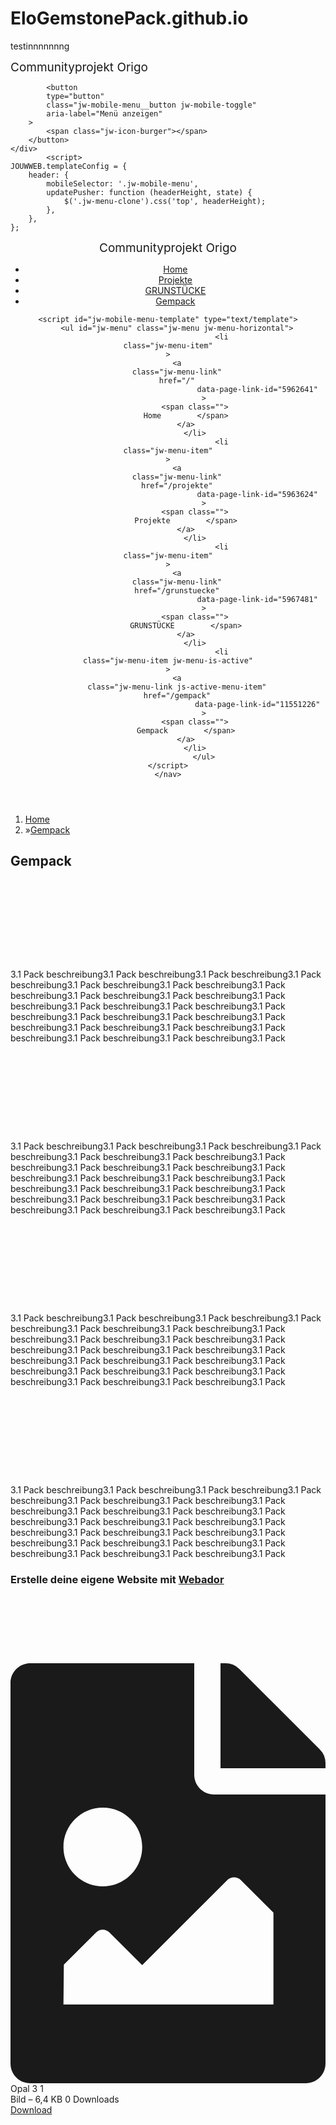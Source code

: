 # EloGemstonePack.github.io
testinnnnnnng
<html lang="de">
    <head>
        <meta http-equiv="Content-Type" content="text/html; charset=utf-8" />
        <meta name="viewport" content="width=device-width, initial-scale=1.0, maximum-scale=5.0" />
        <meta http-equiv="X-UA-Compatible" content="IE=edge" />
        <link rel="canonical" href="https://communityprojekt-origo.webador.de/gempack" />
        <meta property="og:title" content="Gempack | Communityprojekt Origo" />
        <meta property="og:url" content="https://communityprojekt-origo.webador.de/gempack" />
        <base href="https://communityprojekt-origo.webador.de/" />
        <meta name="description" property="og:description" content="" />
        <script>
            window.JOUWWEB = window.JOUWWEB || {}; window.JOUWWEB.application = window.JOUWWEB.application || {}; window.JOUWWEB.application = {"editorLocale":"de-DE","editorTimezone":"Europe\/Berlin","backendDomain":"www.webador.de","backendKey":"webador-de","freeWebsiteDomain":"webador.de","noSsl":false,"build":{"reference":"0e4a1bb"},"cdnUrl":"https:\/\/cdn.jwwb.nl","developer":false,"pricing":{"plans":{"lite":{"amount":"500","currency":"EUR"},"pro":{"amount":"900","currency":"EUR"},"business":{"amount":"1800","currency":"EUR"}},"yearlyDiscount":{"price":{"amount":"1650","currency":"EUR"},"ratio":0.2}},"landingIpCountry":null};window.JOUWWEB.brand = {"type":"webador","name":"Webador","domain":"Webador.de","supportEmail":"support@webador.de"};            window.JOUWWEB = window.JOUWWEB || {}; window.JOUWWEB.websiteRendering = {"locale":"de-DE","timezone":"Europe\/Berlin","routes":{"api\/upload":"\/_api\/upload\/:intent","checkout\/cart":"\/cart","payment":"\/complete-order\/:publicOrderId","payment\/forward":"\/complete-order\/:publicOrderId\/forward","public-order":"\/order\/:publicOrderId","checkout\/authorize":"\/cart\/authorize\/:gateway","wishlist":"\/wishlist"}};                                        window.JOUWWEB.website = {"id":1589892,"locale":"de-DE","enabled":false,"title":"Communityprojekt Origo","roleOfLoggedInUser":null,"pro":false,"freeWebsiteDomain":"webador.de","backendKey":"webador-de","migrated":false,"currency":"EUR","defaultLocale":"de-DE","url":"https:\/\/communityprojekt-origo.webador.de\/","homepageSegmentId":5962641,"homepageSegmentType":"page","category":"website","isOffline":true,"locales":[],"allowed":{"ads":true,"credits":false,"slideshow":true,"allowedAlbums":0,"hostedAlbums":false,"moderators":false,"mailBoxes":0,"mailboxQuota":0,"statistics":false,"favicon":false,"password":false,"domainsInProduct":0,"languages":0,"fileUpload":false,"legacyFontSize":false,"webshop":false,"products":0,"imageText":false,"search":false,"audioUpload":false,"videoUpload":0,"allowDangerousForms":true,"statisticsMonths":0,"allowHtmlCode":false,"mobileBar":true,"sidebar":true,"poll":false,"allowCustomForms":false,"allowBusinessListing":false,"allowCustomAnalytics":false},"mobileBar":{"enabled":true,"theme":"accent","email":{"active":true,"value":"mrgameragent@gmail.com"},"location":{"active":true,"value":""},"phone":{"active":true,"value":""},"whatsapp":{"active":false},"social":{"active":false,"network":"facebook"}},"webshop":{"enabled":false,"currency":"EUR","taxEnabled":false,"taxInclusive":true,"vatDisclaimerVisible":false,"orderNotice":"Bitte im letzten Schritt im Feld \u201eAnmerkungen\u201c alle spezifischen Anforderungen angeben.","orderConfirmation":null,"freeShipping":false,"freeShippingAmount":0,"shippingDisclaimerVisible":false,"pickupAllowed":false,"couponAllowed":false,"detailsPageAvailable":true,"socialMediaVisible":true,"termsPage":null,"termsPageUrl":null,"extraTerms":null,"pricingVisible":true,"orderButtonVisible":true,"shippingAdvanced":false,"shippingAdvancedBackEnd":false,"soldOutVisible":true,"canAddProducts":true,"nextOrderNumber":1,"allowedServicePoints":[],"sendcloudConfigured":false,"sendcloudFallbackPublicKey":"a3d50033a59b4a598f1d7ce7e72aafdf","taxExemptionAllowed":true,"invoiceComment":null,"emptyCartVisible":false,"minimumOrderPrice":null,"productNumbersEnabled":false,"wishlistEnabled":false,"hideTaxOnCart":false}};                            window.JOUWWEB.cart = {"products":[],"coupon":null,"shippingCountryCode":null,"shippingChoice":null};                            window.JOUWWEB.scripts = [];                        window.parent.JOUWWEB.colorPalette = window.JOUWWEB.colorPalette;
            if (window.JOUWWEB.editor) {
                window.JOUWWEB.editor.elements = [];
            }
        </script>
                        <title>Gempack | Communityprojekt Origo</title>
                <link href="https&#x3A;&#x2F;&#x2F;www.google-analytics.com" rel="preconnect">
<link href="https&#x3A;&#x2F;&#x2F;cdn.jwwb.nl&#x2F;assets&#x2F;fonts&#x2F;website-rendering&#x2F;font&#x2F;website-rendering.woff2&#x3F;bust&#x3D;8491e4ff84bdcb0358c9" rel="preload" crossorigin="1" as="font">
<link href="https&#x3A;&#x2F;&#x2F;cdn.jwwb.nl" rel="preconnect">
<link href="https&#x3A;&#x2F;&#x2F;cdn.jwwb.nl&#x2F;assets&#x2F;website-rendering&#x2F;styles.a7980c1986a1bd7e2b90.css&#x3F;bust&#x3D;a7980c1986a1bd7e2b90" rel="preload" as="style">
<link href="https&#x3A;&#x2F;&#x2F;cdn.jwwb.nl&#x2F;assets&#x2F;website-rendering&#x2F;styles.a7980c1986a1bd7e2b90.css&#x3F;bust&#x3D;a7980c1986a1bd7e2b90" media="screen" rel="stylesheet" type="text&#x2F;css">
<link href="https&#x3A;&#x2F;&#x2F;gfonts.jwwb.nl" rel="preconnect">
<link href="https&#x3A;&#x2F;&#x2F;gfonts-proxy.jwwb.nl&#x2F;css&#x3F;display&#x3D;fallback&amp;family&#x3D;Source&#x2B;Sans&#x2B;Pro&#x25;3A400&#x25;2C700&#x25;2C400italic&#x25;2C700italic" media="screen" rel="stylesheet" type="text&#x2F;css">        <link
            type="text/css"
            rel="stylesheet"
            href="https://fastly.jwwb.nl/public/n/v/m/temp-hkaywhjrjxwcqwqmdojg/style.css?bust=1669221079"
        />
        <script  defer="defer" data-domain="jouwweb.nl" src="https&#x3A;&#x2F;&#x2F;plausible.io&#x2F;js&#x2F;script.manual.js"></script>                            <link href="https://cdn.jwwb.nl/assets/brand/webador/icon/favicon.ico?bust=1aa7636a79018ede643c" rel="shortcut icon" />
            <link href="https://cdn.jwwb.nl/assets/brand/webador/icon/favicon.ico?bust=1aa7636a79018ede643c" rel="icon" />
                            <meta property="og:image" content="https&#x3A;&#x2F;&#x2F;fastly.jwwb.nl&#x2F;public&#x2F;n&#x2F;v&#x2F;m&#x2F;temp-hkaywhjrjxwcqwqmdojg&#x2F;tj4p24&#x2F;image-5.png" />
                    <meta property="og:image" content="https&#x3A;&#x2F;&#x2F;fastly.jwwb.nl&#x2F;public&#x2F;n&#x2F;v&#x2F;m&#x2F;temp-hkaywhjrjxwcqwqmdojg&#x2F;tj4p24&#x2F;image-5.png" />
                    <meta property="og:image" content="https&#x3A;&#x2F;&#x2F;fastly.jwwb.nl&#x2F;public&#x2F;n&#x2F;v&#x2F;m&#x2F;temp-hkaywhjrjxwcqwqmdojg&#x2F;tj4p24&#x2F;image-5.png" />
                    <meta property="og:image" content="https&#x3A;&#x2F;&#x2F;fastly.jwwb.nl&#x2F;public&#x2F;n&#x2F;v&#x2F;m&#x2F;temp-hkaywhjrjxwcqwqmdojg&#x2F;tj4p24&#x2F;image-5.png" />
                <meta name="twitter:card" content="summary_large_image"/>
                                <script>
                window.google_analytics_uacct = "UA\x2D8406245\x2D4";
                google_analytics_domain_name = "communityprojekt-origo.webador.de";
            </script>
                                                </head>
    <body
        id="top"
        class="jw-is-no-slideshow jw-header-is-text jw-is-segment-page jw-is-frontend jw-is-sidebar jw-is-no-messagebar jw-is-no-touch-device jw-is-no-mobile"
                                data-jouwweb-page="11551226"
                                data-jouwweb-segment-id="11551226"
                                data-jouwweb-segment-type="page"
                                data-template-threshold="960"
                                data-template-name="business-banner"
                                data-framebreaker="1"
                itemscope
        itemtype="https://schema.org/WebPage"
    >
        <meta itemprop="url" content="https://communityprojekt-origo.webador.de/gempack">
        <div class="jw-background"></div>
        <div class="jw-body">
            <div class="jw-mobile-menu jw-mobile-is-text js-mobile-menu">
            <span class="jw-mobile-menu__button jw-mobile-menu__button--dummy"></span>        <div class="jw-mobile-header jw-mobile-header--text">
        <a            class="jw-mobile-header-content"
                            href="/"
                        >
                                        <span class="jw-mobile-text">
                    <span style="display: inline-block; font-size: 19px;">Communityprojekt Origo</span>                </span>
                    </a>
    </div>

    
            <button
            type="button"
            class="jw-mobile-menu__button jw-mobile-toggle"
            aria-label="Menü anzeigen"
        >
            <span class="jw-icon-burger"></span>
        </button>
    </div>
            <script>
    JOUWWEB.templateConfig = {
        header: {
            mobileSelector: '.jw-mobile-menu',
            updatePusher: function (headerHeight, state) {
                $('.jw-menu-clone').css('top', headerHeight);
            },
        },
    };
</script>
<header class="header-wrap jw-header-container">
    <div class="header">
        <div class="jw-header-logo">
        <div
    class="jw-header jw-header-title-container jw-header-text jw-header-text-toggle"
    data-stylable="true"
>
    <a        id="jw-header-title"
        class="jw-header-title"
                    href="/"
            >
        <span style="display: inline-block; font-size: 19px;">Communityprojekt Origo</span>    </a>
</div>
</div>
    </div>
    <nav class="menu jw-menu-copy">
        <ul
    id="jw-menu"
    class="jw-menu jw-menu-horizontal"
            >
            <li
    class="jw-menu-item"
    >
        <a
        class="jw-menu-link"
        href="/"
                                            data-page-link-id="5962641"
                    >
                <span class="">
            Home        </span>
            </a>
                </li>
            <li
    class="jw-menu-item"
    >
        <a
        class="jw-menu-link"
        href="/projekte"
                                            data-page-link-id="5963624"
                    >
                <span class="">
            Projekte        </span>
            </a>
                </li>
            <li
    class="jw-menu-item"
    >
        <a
        class="jw-menu-link"
        href="/grunstuecke"
                                            data-page-link-id="5967481"
                    >
                <span class="">
            GRUNSTÜCKE        </span>
            </a>
                </li>
            <li
    class="jw-menu-item jw-menu-is-active"
    >
        <a
        class="jw-menu-link js-active-menu-item"
        href="/gempack"
                                            data-page-link-id="11551226"
                    >
                <span class="">
            Gempack        </span>
            </a>
                </li>
    </ul>

    <script id="jw-mobile-menu-template" type="text/template">
        <ul id="jw-menu" class="jw-menu jw-menu-horizontal">
                            <li
    class="jw-menu-item"
    >
        <a
        class="jw-menu-link"
        href="/"
                                            data-page-link-id="5962641"
                    >
                <span class="">
            Home        </span>
            </a>
                </li>
                            <li
    class="jw-menu-item"
    >
        <a
        class="jw-menu-link"
        href="/projekte"
                                            data-page-link-id="5963624"
                    >
                <span class="">
            Projekte        </span>
            </a>
                </li>
                            <li
    class="jw-menu-item"
    >
        <a
        class="jw-menu-link"
        href="/grunstuecke"
                                            data-page-link-id="5967481"
                    >
                <span class="">
            GRUNSTÜCKE        </span>
            </a>
                </li>
                            <li
    class="jw-menu-item jw-menu-is-active"
    >
        <a
        class="jw-menu-link js-active-menu-item"
        href="/gempack"
                                            data-page-link-id="11551226"
                    >
                <span class="">
            Gempack        </span>
            </a>
                </li>
                    </ul>
    </script>
    </nav>
</header>
<main class="main clear">
    <div class="content-wrap content-width-wrapper">
        <section class="container">
            <div data-section-name="content" class="jw-section jw-section-content lt800">
                    <nav class="jw-breadcrumbs" aria-label="Navigationspfad"><ol><li><a href="/" class="jw-breadcrumbs__link">Home</a></li><li><span class="jw-breadcrumbs__separator" aria-hidden="true">&raquo;</span><a href="/gempack" class="jw-breadcrumbs__link jw-breadcrumbs__link--current" aria-current="page">Gempack</a></li></ol></nav>        <div
    id="jw-element-188986939"
    data-jw-element-id="188986939"
        class="jw-tree-node jw-element jw-container jw-tree-container"
>
    <div
    id="jw-element-188986942"
    data-jw-element-id="188986942"
        class="jw-tree-node jw-element jw-image-text jw-node-is-first-child"
>
    <div class="jw-element-imagetext-text">
            <h2 class="jw-heading-100">Gempack</h2>    </div>
</div><div
    id="jw-element-188986943"
    data-jw-element-id="188986943"
        class="jw-tree-node jw-element jw-image-text"
>
        <div class="jw-element-imagetext-container jw-element-imagetext-container--image">
    <div
    class="jw-intent jw-element-image jw-element-child jw-element-content jw-element-activeless jw-element-no-margin  jw-element-image-is-left"
            style="width: 128px;"
        data-high-res-path="https://fastly.jwwb.nl/public/n/v/m/temp-hkaywhjrjxwcqwqmdojg/tj4p24/image-5.png"
>
                        <picture
            class="jw-element-image__image-wrapper jw-image-is-square jw-intrinsic"
                            style="padding-top: 100%;"
                    >
                            <img
                    class="jw-element-image__image jw-lazy jw-intrinsic__item"
                    width="128"
                    height="128"
                    alt=""
                    src="data:image/gif;base64,R0lGODlhAQABAIAAAP///wAAACH5BAEAAAAALAAAAAABAAEAAAICRAEAOw==" data-src="https://fastly.jwwb.nl/public/n/v/m/temp-hkaywhjrjxwcqwqmdojg/image-5.png" data-srcset="https://fastly.jwwb.nl/public/n/v/m/temp-hkaywhjrjxwcqwqmdojg/image-5.png 128w, https://fastly.jwwb.nl/public/n/v/m/temp-hkaywhjrjxwcqwqmdojg/image-5.png 128w" data-sizes="(max-width: 640px) 128px, (max-width: 1200px) 100vw, 128px"                                    />
                    </picture>
        </div>
<div class="jw-element-imagetext-text">
            <p>3.1 Pack beschreibung3.1 Pack beschreibung3.1 Pack beschreibung3.1 Pack beschreibung3.1 Pack beschreibung3.1 Pack beschreibung3.1 Pack beschreibung3.1 Pack beschreibung3.1 Pack beschreibung3.1 Pack beschreibung3.1 Pack beschreibung3.1 Pack beschreibung3.1 Pack beschreibung3.1 Pack beschreibung3.1 Pack beschreibung3.1 Pack beschreibung3.1 Pack beschreibung3.1 Pack beschreibung3.1 Pack beschreibung3.1 Pack beschreibung3.1 Pack beschreibung3.1 Pack </p>    </div>
    </div>
</div><div
    id="jw-element-188988120"
    data-jw-element-id="188988120"
        class="jw-tree-node jw-element jw-image-text"
>
        <div class="jw-element-imagetext-container jw-element-imagetext-container--image">
    <div
    class="jw-intent jw-element-image jw-element-child jw-element-content jw-element-activeless jw-element-no-margin  jw-element-image-is-left"
            style="width: 128px;"
        data-high-res-path="https://fastly.jwwb.nl/public/n/v/m/temp-hkaywhjrjxwcqwqmdojg/tj4p24/image-5.png"
>
                        <picture
            class="jw-element-image__image-wrapper jw-image-is-square jw-intrinsic"
                            style="padding-top: 100%;"
                    >
                            <img
                    class="jw-element-image__image jw-lazy jw-intrinsic__item"
                    width="128"
                    height="128"
                    alt=""
                    src="data:image/gif;base64,R0lGODlhAQABAIAAAP///wAAACH5BAEAAAAALAAAAAABAAEAAAICRAEAOw==" data-src="https://fastly.jwwb.nl/public/n/v/m/temp-hkaywhjrjxwcqwqmdojg/image-5.png" data-srcset="https://fastly.jwwb.nl/public/n/v/m/temp-hkaywhjrjxwcqwqmdojg/image-5.png 128w, https://fastly.jwwb.nl/public/n/v/m/temp-hkaywhjrjxwcqwqmdojg/image-5.png 128w" data-sizes="(max-width: 640px) 128px, (max-width: 1200px) 100vw, 128px"                                    />
                    </picture>
        </div>
<div class="jw-element-imagetext-text">
            <p>3.1 Pack beschreibung3.1 Pack beschreibung3.1 Pack beschreibung3.1 Pack beschreibung3.1 Pack beschreibung3.1 Pack beschreibung3.1 Pack beschreibung3.1 Pack beschreibung3.1 Pack beschreibung3.1 Pack beschreibung3.1 Pack beschreibung3.1 Pack beschreibung3.1 Pack beschreibung3.1 Pack beschreibung3.1 Pack beschreibung3.1 Pack beschreibung3.1 Pack beschreibung3.1 Pack beschreibung3.1 Pack beschreibung3.1 Pack beschreibung3.1 Pack beschreibung3.1 Pack </p>    </div>
    </div>
</div><div
    id="jw-element-188988130"
    data-jw-element-id="188988130"
        class="jw-tree-node jw-element jw-image-text"
>
        <div class="jw-element-imagetext-container jw-element-imagetext-container--image">
    <div
    class="jw-intent jw-element-image jw-element-child jw-element-content jw-element-activeless jw-element-no-margin  jw-element-image-is-left"
            style="width: 128px;"
        data-high-res-path="https://fastly.jwwb.nl/public/n/v/m/temp-hkaywhjrjxwcqwqmdojg/tj4p24/image-5.png"
>
                        <picture
            class="jw-element-image__image-wrapper jw-image-is-square jw-intrinsic"
                            style="padding-top: 100%;"
                    >
                            <img
                    class="jw-element-image__image jw-lazy jw-intrinsic__item"
                    width="128"
                    height="128"
                    alt=""
                    src="data:image/gif;base64,R0lGODlhAQABAIAAAP///wAAACH5BAEAAAAALAAAAAABAAEAAAICRAEAOw==" data-src="https://fastly.jwwb.nl/public/n/v/m/temp-hkaywhjrjxwcqwqmdojg/image-5.png" data-srcset="https://fastly.jwwb.nl/public/n/v/m/temp-hkaywhjrjxwcqwqmdojg/image-5.png 128w, https://fastly.jwwb.nl/public/n/v/m/temp-hkaywhjrjxwcqwqmdojg/image-5.png 128w" data-sizes="(max-width: 640px) 128px, (max-width: 1200px) 100vw, 128px"                                    />
                    </picture>
        </div>
<div class="jw-element-imagetext-text">
            <p>3.1 Pack beschreibung3.1 Pack beschreibung3.1 Pack beschreibung3.1 Pack beschreibung3.1 Pack beschreibung3.1 Pack beschreibung3.1 Pack beschreibung3.1 Pack beschreibung3.1 Pack beschreibung3.1 Pack beschreibung3.1 Pack beschreibung3.1 Pack beschreibung3.1 Pack beschreibung3.1 Pack beschreibung3.1 Pack beschreibung3.1 Pack beschreibung3.1 Pack beschreibung3.1 Pack beschreibung3.1 Pack beschreibung3.1 Pack beschreibung3.1 Pack beschreibung3.1 Pack </p>    </div>
    </div>
</div><div
    id="jw-element-188988133"
    data-jw-element-id="188988133"
        class="jw-tree-node jw-element jw-image-text jw-node-is-last-child"
>
        <div class="jw-element-imagetext-container jw-element-imagetext-container--image">
    <div
    class="jw-intent jw-element-image jw-element-child jw-element-content jw-element-activeless jw-element-no-margin  jw-element-image-is-left"
            style="width: 128px;"
        data-high-res-path="https://fastly.jwwb.nl/public/n/v/m/temp-hkaywhjrjxwcqwqmdojg/tj4p24/image-5.png"
>
                        <picture
            class="jw-element-image__image-wrapper jw-image-is-square jw-intrinsic"
                            style="padding-top: 100%;"
                    >
                            <img
                    class="jw-element-image__image jw-lazy jw-intrinsic__item"
                    width="128"
                    height="128"
                    alt=""
                    src="data:image/gif;base64,R0lGODlhAQABAIAAAP///wAAACH5BAEAAAAALAAAAAABAAEAAAICRAEAOw==" data-src="https://fastly.jwwb.nl/public/n/v/m/temp-hkaywhjrjxwcqwqmdojg/image-5.png" data-srcset="https://fastly.jwwb.nl/public/n/v/m/temp-hkaywhjrjxwcqwqmdojg/image-5.png 128w, https://fastly.jwwb.nl/public/n/v/m/temp-hkaywhjrjxwcqwqmdojg/image-5.png 128w" data-sizes="(max-width: 640px) 128px, (max-width: 1200px) 100vw, 128px"                                    />
                    </picture>
        </div>
<div class="jw-element-imagetext-text">
            <p>3.1 Pack beschreibung3.1 Pack beschreibung3.1 Pack beschreibung3.1 Pack beschreibung3.1 Pack beschreibung3.1 Pack beschreibung3.1 Pack beschreibung3.1 Pack beschreibung3.1 Pack beschreibung3.1 Pack beschreibung3.1 Pack beschreibung3.1 Pack beschreibung3.1 Pack beschreibung3.1 Pack beschreibung3.1 Pack beschreibung3.1 Pack beschreibung3.1 Pack beschreibung3.1 Pack beschreibung3.1 Pack beschreibung3.1 Pack beschreibung3.1 Pack beschreibung3.1 Pack </p>    </div>
    </div>
</div></div>    <div class="jw-element-ads-is-bottom jw-element-ads js-ads jw-element-ads-WebsiteRenderingSignup jw-element-ads--tint"><div class="jw-comment"><h3>Erstelle deine eigene Website mit <a href="https://www.webador.de/?utm_source=sites&utm_medium=banner&utm_content=text%2Btint&utm_campaign=house%20banner%20webador" rel="nofollow">Webador</a></h3></div></div></div>
        </section>
        <aside>
            <div
    data-section-name="sidebar"
    class="jw-section jw-section-sidebar jw-section-sidebar--first jw-section-is-pinnable jw-sidebar-toggle lt480 lt540 lt600 lt800"
>
    <div
    id="jw-element-188986941"
    data-jw-element-id="188986941"
        class="jw-tree-node jw-element jw-container jw-tree-container"
>
    <div
    id="jw-element-188988230"
    data-jw-element-id="188988230"
        class="jw-tree-node jw-element jw-spacer jw-node-is-first-child"
>
    <div
    class="jw-element-spacer-container "
    style="height: 81px"
>
    </div>
</div><div
    id="jw-element-188988072"
    data-jw-element-id="188988072"
        class="jw-tree-node jw-element jw-download"
>
    </div><div
    id="jw-element-188988248"
    data-jw-element-id="188988248"
        class="jw-tree-node jw-element jw-spacer"
>
    <div
    class="jw-element-spacer-container "
    style="height: 27px"
>
    </div>
</div><div
    id="jw-element-188987825"
    data-jw-element-id="188987825"
        class="jw-tree-node jw-element jw-download"
>
    <div class="jw-download-content jw-download-is-downloads jw-download-is-filetype">
    <a
        href="https://communityprojekt-origo.webador.de/_downloads/e01e3fa81a6083169a3e953b46d1b107"
        class="jw-download-image js-download-link"
            >
        <svg aria-hidden="true" data-prefix="fas" data-icon="file-image" class="svg-inline--fa fa-file-image fa-w-12" role="img" xmlns="http://www.w3.org/2000/svg" viewBox="0 0 384 512"><path fill="currentColor" d="M384 121.941V128H256V0h6.059a24 24 0 0 1 16.97 7.029l97.941 97.941a24.002 24.002 0 0 1 7.03 16.971zM248 160c-13.2 0-24-10.8-24-24V0H24C10.745 0 0 10.745 0 24v464c0 13.255 10.745 24 24 24h336c13.255 0 24-10.745 24-24V160H248zm-135.455 16c26.51 0 48 21.49 48 48s-21.49 48-48 48-48-21.49-48-48 21.491-48 48-48zm208 240h-256l.485-48.485L104.545 328c4.686-4.686 11.799-4.201 16.485.485L160.545 368 264.06 264.485c4.686-4.686 12.284-4.686 16.971 0L320.545 304v112z"></path></svg>
    </a>
    <div class="jw-download-data">
        <div class="jw-download-title">Opal 3 1</div>
        <div class="jw-download-details">
                            <span class="jw-download-mime">
                    Bild – 6,4 KB                </span>
                                        <span class="jw-download-downloads">
                        0 Downloads                    </span>
                    </div>
        <div>
            <a
                href="https://communityprojekt-origo.webador.de/_downloads/e01e3fa81a6083169a3e953b46d1b107"
                class="jw-download-button js-download-link jw-btn jw-btn-sm jw-btn-style-default jw-btn__default-color"
                            >
                Download            </a>
        </div>
    </div>
        <script>
        window.downloadGaFunctions = window.downloadGaFunctions || {};
        window.downloadGaFunctions[188987825] = function() {
            
            (function(i,s,o,g,r,a,m){i['GoogleAnalyticsObject']=r;i[r]=i[r]||function(){
            (i[r].q=i[r].q||[]).push(arguments)},i[r].l=1*new Date();a=s.createElement(o),
            m=s.getElementsByTagName(o)[0];a.async=1;a.src=g;m.parentNode.insertBefore(a,m)
            })(window,document,'script','https://www.google-analytics.com/analytics.js','ga');
        ga('create', 'UA\x2D8406245\x2D4', 'communityprojekt-origo.webador.de', {'name': '784100732'});ga('784100732.set', 'anonymizeIp', true);ga("784100732.set", "dimension5", "1589892");ga("784100732.send", "event", "file", "download", "Opal 3 1.png");        };
    </script>
</div>
</div><div
    id="jw-element-188988275"
    data-jw-element-id="188988275"
        class="jw-tree-node jw-element jw-spacer"
>
    <div
    class="jw-element-spacer-container "
    style="height: 22px"
>
    </div>
</div><div
    id="jw-element-188988075"
    data-jw-element-id="188988075"
        class="jw-tree-node jw-element jw-download"
>
    </div><div
    id="jw-element-188988292"
    data-jw-element-id="188988292"
        class="jw-tree-node jw-element jw-spacer"
>
    <div
    class="jw-element-spacer-container "
    style="height: 22px"
>
    </div>
</div><div
    id="jw-element-188988088"
    data-jw-element-id="188988088"
        class="jw-tree-node jw-element jw-download jw-node-is-last-child"
>
    </div></div></div>
        </aside>
    </div>
</main>
<footer>
    <div class="content-width-wrapper">
        <div class="container">
            <div
    data-section-name="footer"
    class="jw-section jw-section-footer jw-section-is-pinnable"
>
    <div
    id="jw-element-188986940"
    data-jw-element-id="188986940"
        class="jw-tree-node jw-element jw-container jw-tree-container jw-tree-container__empty"
>
    </div>            <div class="jw-credits clear">
            <div class="jw-credits-owner">
                <div id="jw-footer-text">
                    <div class="jw-footer-text-content">
                        &copy; 2020 - 2022 Communityprojekt Origo                    </div>
                </div>
            </div>
            <div class="jw-credits-right">
                              <div id="jw-credits-tool">
    <small>
        Mit Unterstützung von <a href="https://www.webador.de" rel="">Webador</a>    </small>
</div>
            </div>
        </div>
    </div>
        </div>
    </div>
</footer>
            <div class="jw-bottom-bar__container"></div>
            <div class="jw-bottom-bar__spacer"></div>
            <div id="jw-variable-loaded" style="display: none;"></div>
            <div id="jw-variable-values" style="display: none;">
                                    <span data-jw-variable-key="background-color" class="jw-variable-value-background-color"></span>
                                    <span data-jw-variable-key="background" class="jw-variable-value-background"></span>
                                    <span data-jw-variable-key="font-family" class="jw-variable-value-font-family"></span>
                                    <span data-jw-variable-key="paragraph-color" class="jw-variable-value-paragraph-color"></span>
                                    <span data-jw-variable-key="paragraph-link-color" class="jw-variable-value-paragraph-link-color"></span>
                                    <span data-jw-variable-key="paragraph-font-size" class="jw-variable-value-paragraph-font-size"></span>
                                    <span data-jw-variable-key="heading-color" class="jw-variable-value-heading-color"></span>
                                    <span data-jw-variable-key="heading-link-color" class="jw-variable-value-heading-link-color"></span>
                                    <span data-jw-variable-key="heading-font-size" class="jw-variable-value-heading-font-size"></span>
                                    <span data-jw-variable-key="heading-font-family" class="jw-variable-value-heading-font-family"></span>
                                    <span data-jw-variable-key="menu-text-color" class="jw-variable-value-menu-text-color"></span>
                                    <span data-jw-variable-key="menu-text-link-color" class="jw-variable-value-menu-text-link-color"></span>
                                    <span data-jw-variable-key="menu-text-font-size" class="jw-variable-value-menu-text-font-size"></span>
                                    <span data-jw-variable-key="menu-font-family" class="jw-variable-value-menu-font-family"></span>
                                    <span data-jw-variable-key="menu-capitalize" class="jw-variable-value-menu-capitalize"></span>
                                    <span data-jw-variable-key="website-size" class="jw-variable-value-website-size"></span>
                                    <span data-jw-variable-key="footer-text-color" class="jw-variable-value-footer-text-color"></span>
                                    <span data-jw-variable-key="footer-text-link-color" class="jw-variable-value-footer-text-link-color"></span>
                                    <span data-jw-variable-key="footer-text-font-size" class="jw-variable-value-footer-text-font-size"></span>
                                    <span data-jw-variable-key="content-color" class="jw-variable-value-content-color"></span>
                                    <span data-jw-variable-key="header-color" class="jw-variable-value-header-color"></span>
                                    <span data-jw-variable-key="accent-color" class="jw-variable-value-accent-color"></span>
                                    <span data-jw-variable-key="footer-color" class="jw-variable-value-footer-color"></span>
                            </div>
        </div>
                            <script type="application/ld+json">[{"@context":"https:\/\/schema.org","@type":"Organization","url":"https:\/\/communityprojekt-origo.webador.de\/","name":"Communityprojekt Origo","email":"mrgameragent@gmail.com","telephone":""}]</script>
                <script >
    //<!--
    
            window.JOUWWEB = window.JOUWWEB || {};
            window.JOUWWEB.cookieConsent = {"theme":"jw","showLink":false,"content":{"message":"Diese Website verwendet Cookies, um Ihr Nutzererlebnis zu verbessern und ma\u00dfgeschneiderte Anzeigen anzuzeigen. Die fortgesetzte Nutzung dieser Website best\u00e4tigt Ihre Zustimmung zur Verwendung von Cookies.","dismiss":"Ich stimme zu"},"autoOpen":true,"cookie":{"name":"cookieconsent_status"}};
        
    //-->
</script>
<script >
    //<!--
    
            (function(i,s,o,g,r,a,m){i['GoogleAnalyticsObject']=r;i[r]=i[r]||function(){
            (i[r].q=i[r].q||[]).push(arguments)},i[r].l=1*new Date();a=s.createElement(o),
            m=s.getElementsByTagName(o)[0];a.async=1;a.src=g;m.parentNode.insertBefore(a,m)
            })(window,document,'script','https://www.google-analytics.com/analytics.js','ga');
        ga('create', 'UA\x2D8406245\x2D4', 'communityprojekt-origo.webador.de', {'name': '1680185062'});ga('1680185062.set', 'anonymizeIp', true);ga("1680185062.set", "dimension1", "approved");ga("1680185062.set", "dimension3", "free");ga("1680185062.set", "dimension4", "disabled");ga("1680185062.set", "dimension7", "de");ga("1680185062.set", "dimension5", "1589892");ga("1680185062.send", "pageview", "\/gempack");
    //-->
</script>
<script >
    //<!--
    window.plausible = window.plausible || function() { (window.plausible.q = window.plausible.q || []).push(arguments) };
plausible('pageview', { props: {website: 1589892 }});
    //-->
</script>
<script  src="https&#x3A;&#x2F;&#x2F;cdn.jwwb.nl&#x2F;assets&#x2F;build&#x2F;website-rendering&#x2F;de-DE.js&#x3F;bust&#x3D;acaff3a806705ae745c2"></script>
<script  src="https&#x3A;&#x2F;&#x2F;cdn.jwwb.nl&#x2F;assets&#x2F;website-rendering&#x2F;runtime.c87a270c4e7e13a964f9.js&#x3F;bust&#x3D;1def10104b21fe187eba"></script>
<script  src="https&#x3A;&#x2F;&#x2F;cdn.jwwb.nl&#x2F;assets&#x2F;website-rendering&#x2F;61.3f740034f4020823620e.js&#x3F;bust&#x3D;c2e65ee57b8a5d56625c"></script>
<script  src="https&#x3A;&#x2F;&#x2F;cdn.jwwb.nl&#x2F;assets&#x2F;website-rendering&#x2F;main.10a29a0feac4393787a0.js&#x3F;bust&#x3D;453c09f372df7c0a8eb6"></script>
<script >
    //<!--
    Unsafe.authorized()
    //-->
</script>        <script>window.JOUWWEB = window.JOUWWEB || {}; window.JOUWWEB.experiment = {"enrollments":{},"defaults":{"new-template-variations":"add-new-variations-keep-dated","plans-horizontal-mobile":"scroll-clearer","likjeverf-bg-color":"on","likjeverf-rounded-sections":"on","likjeverf-buttons":"pill","downgrade-to-lite-suggestion":"on","prominent-personal-support":"on"}};</script>    </body>
</html>
